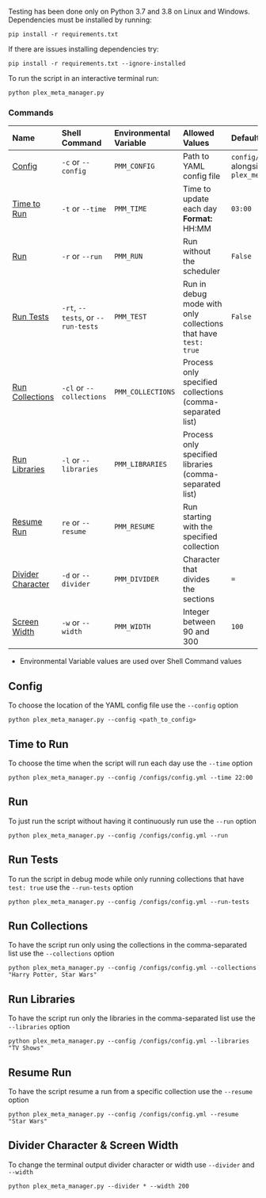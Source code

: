 Testing has been done only on Python 3.7 and 3.8 on Linux and Windows. Dependencies must be installed by running:

```shell
pip install -r requirements.txt
```

If there are issues installing dependencies try:

```shell
pip install -r requirements.txt --ignore-installed
```

To run the script in an interactive terminal run:

```shell
python plex_meta_manager.py
```

### Commands

| Name | Shell Command | Environmental<br>Variable | Allowed Values | Default Value |
| :--- | :--- | :--- | :--- | :--- |
| [Config](#config) | `-c` or `--config` | `PMM_CONFIG` | Path to YAML config file | `config/config.yml` alongside<br>`plex_meta_manager.py` |
| [Time to Run](#time-to-run) | `-t` or `--time` | `PMM_TIME` | Time to update each day<br>**Format:** HH:MM | `03:00` |
| [Run](#run) | `-r` or `--run` | `PMM_RUN` | Run without the scheduler | `False` |
| [Run Tests](#run-tests) | `-rt`, `--tests`, or `--run-tests` | `PMM_TEST` | Run in debug mode with only collections that have `test: true` | `False` |
| [Run Collections](#run-collections) | `-cl` or `--collections` | `PMM_COLLECTIONS` | Process only specified collections (comma-separated list) | ` ` |
| [Run Libraries](#run-libraries) | `-l` or `--libraries` | `PMM_LIBRARIES` | Process only specified libraries (comma-separated list) | ` ` |
| [Resume Run](#resume-run) | `re` or `--resume` | `PMM_RESUME` | Run starting with the specified collection | ` ` |
| [Divider Character](#divider-character--screen-width) | `-d` or `--divider` | `PMM_DIVIDER` | Character that divides the sections | `=` |
| [Screen Width](#divider-character--screen-width) | `-w` or `--width` | `PMM_WIDTH` | Integer between 90 and 300 | `100` |

* Environmental Variable values are used over Shell Command values 

## Config
To choose the location of the YAML config file use the `--config` option

```shell
python plex_meta_manager.py --config <path_to_config>
```

## Time to Run
To choose the time when the script will run each day use the `--time` option

```shell
python plex_meta_manager.py --config /configs/config.yml --time 22:00
```

## Run
To just run the script without having it continuously run use the `--run` option

```shell
python plex_meta_manager.py --config /configs/config.yml --run
```

## Run Tests
To run the script in debug mode while only running collections that have `test: true` use the `--run-tests` option

```shell
python plex_meta_manager.py --config /configs/config.yml --run-tests
```

## Run Collections
To have the script run only using the collections in the comma-separated list use the `--collections` option

```shell
python plex_meta_manager.py --config /configs/config.yml --collections "Harry Potter, Star Wars"
```

## Run Libraries
To have the script run only the libraries in the comma-separated list use the `--libraries` option

```shell
python plex_meta_manager.py --config /configs/config.yml --libraries "TV Shows"
```

## Resume Run
To have the script resume a run from a specific collection use the `--resume` option

```shell
python plex_meta_manager.py --config /configs/config.yml --resume "Star Wars"
```

## Divider Character & Screen Width
To change the terminal output divider character or width use `--divider` and `--width`

```shell
python plex_meta_manager.py --divider * --width 200
```